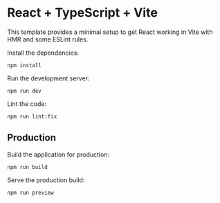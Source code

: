 # React + TypeScript + Vite

This template provides a minimal setup to get React working in Vite with HMR and some ESLint rules.

Install the dependencies:

```
npm install
```

Run the development server:

```
npm run dev
```

Lint the code:

```
npm run lint:fix
```

## Production

Build the application for production:

```
npm run build
```

Serve the production build:

```
npm run preview
```
